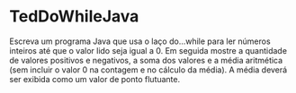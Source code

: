 # TedDoWhileJava
Escreva um programa Java que usa o laço do...while para ler números inteiros até que o valor lido seja igual a 0. Em seguida mostre a quantidade de valores positivos e negativos, a soma dos valores e a média aritmética (sem incluir o valor 0 na contagem e no cálculo da média). A média deverá ser exibida como um valor de ponto flutuante.
